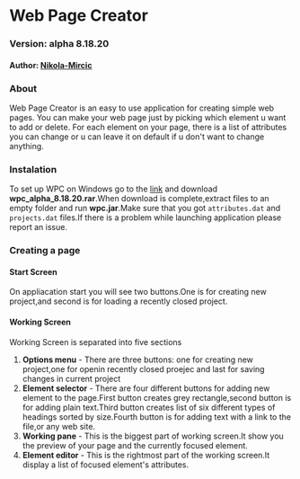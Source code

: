 # Web Page Creator 
### Version: alpha 8.18.20
#### Author: [Nikola-Mircic](https://github.com/Nikola-Mircic)

### About
Web Page Creator is an easy to use application for creating simple web pages. You can make your web page just by picking which element u want to add or delete. For each element on your page, there is a list of attributes you can change or u can leave it on default if u don't want to change anything.

### Instalation
To set up WPC on Windows go to the [link](https://github.com/Nikola-Mircic/Web-Page-Creator/blob/master/release/wpc_alpha_8.18.20.rar) and download __wpc_alpha_8.18.20.rar__.When download is complete,extract files to an empty folder and run __wpc.jar__.Make sure that you got `attributes.dat` and `projects.dat` files.If there is a problem while launching application please report an issue.

### Creating a page
#### Start Screen
On appliacation start you will see two buttons.One is for creating new project,and second is for loading a recently closed project.
#### Working Screen
Working Screen is separated into five sections
1. __Options menu__ - There are three buttons: one for creating new project,one for openin recently closed proejec and last for saving changes in current project
2. __Element selector__ - There are four different buttons for adding new element to the page.First button creates grey rectangle,second button is for adding plain text.Third button creates list of six different types of headings sorted by size.Fourth button is for adding text with a link to the file,or any web site.
3. __Working pane__ - This is the biggest part of working screen.It show you the preview of your page and the currently focused element.
4. __Element editor__ - This is the rightmost part of the working screen.It display a list of focused element's attributes.
